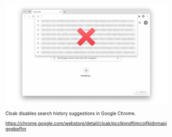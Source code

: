 ![](screenshots/github.png)

Cloak disables search history suggestions in Google Chrome.

https://chrome.google.com/webstore/detail/cloak/pcclknndfjjmcojfkjdnmapigogbpfhn
